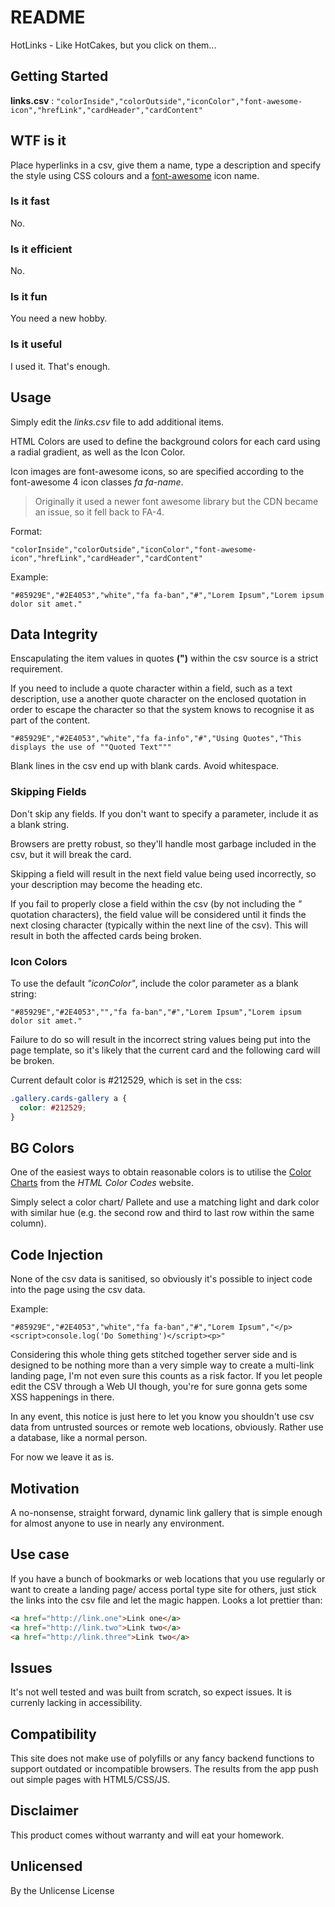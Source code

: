 # README

HotLinks - Like HotCakes, but you click on them...

## Getting Started

**links.csv** : ```"colorInside","colorOutside","iconColor","font-awesome-icon","hrefLink","cardHeader","cardContent"```

## WTF is it

Place hyperlinks in a csv, give them a name, type a description and specify the style using CSS colours and a [font-awesome](https://fontawesome.com/v4.7.0/cheatsheet/) icon name.

### Is it fast

No.

### Is it efficient

No.

### Is it fun

You need a new hobby.

### Is it useful

I used it. That's enough.

## Usage

Simply edit the *links.csv* file to add additional items.

HTML Colors are used to define the background colors for each card using a radial gradient, as well as the Icon Color.

Icon images are font-awesome icons, so are specified according to the font-awesome 4 icon classes *fa fa-name*.

> Originally it used a newer font awesome library but the CDN became an issue, so it fell back to FA-4.

Format:

``` text
"colorInside","colorOutside","iconColor","font-awesome-icon","hrefLink","cardHeader","cardContent"
```

Example:

``` text
"#85929E","#2E4053","white","fa fa-ban","#","Lorem Ipsum","Lorem ipsum dolor sit amet."
```

## Data Integrity

Enscapulating the item values in quotes **(")** within the csv source is a strict requirement.

If you need to include a quote character within a field, such as a text description, use a another quote character on the enclosed quotation in order to escape the character so that the system knows to recognise it as part of the content.

``` text
"#85929E","#2E4053","white","fa fa-info","#","Using Quotes","This displays the use of ""Quoted Text"""
```

Blank lines in the csv end up with blank cards. Avoid whitespace.

### Skipping Fields

Don't skip any fields. If you don't want to specify a parameter, include it as a blank string.

Browsers are pretty robust, so they'll handle most garbage included in the csv, but it will break the card.

Skipping a field will result in the next field value being used incorrectly, so your description may become the heading etc.

If you fail to properly close a field within the csv (by not including the *"* quotation characters), the field value will be considered until it finds the next closing character (typically within the next line of the csv). This will result in both the affected cards being broken.

### Icon Colors

To use the default *"iconColor"*, include the color parameter as a blank string:

``` text
"#85929E","#2E4053","","fa fa-ban","#","Lorem Ipsum","Lorem ipsum dolor sit amet."
```

Failure to do so will result in the incorrect string values being put into the page template, so it's likely that the current card and the following card will be broken.

Current default color is #212529, which is set in the css:

``` css
.gallery.cards-gallery a {
  color: #212529;
}
```

## BG Colors

One of the easiest ways to obtain reasonable colors is to utilise the [Color Charts](https://htmlcolorcodes.com/color-chart/) from the *HTML Color Codes* website.

Simply select a color chart/ Pallete and use a matching light and dark color with similar hue (e.g. the second row and third to last row within the same column).

## Code Injection

None of the csv data is sanitised, so obviously it's possible to inject code into the page using the csv data.

Example:

``` text
"#85929E","#2E4053","white","fa fa-ban","#","Lorem Ipsum","</p><script>console.log('Do Something')</script><p>"
```

Considering this whole thing gets stitched together server side and is designed to be nothing more than a very simple way to create a multi-link landing page, I'm not even sure this counts as a risk factor. If you let people edit the CSV through a Web UI though, you're for sure gonna gets some XSS happenings in there.

In any event, this notice is just here to let you know you shouldn't use csv data from untrusted sources or remote web locations, obviously. Rather use a database, like a normal person.

For now we leave it as is.

## Motivation

A no-nonsense, straight forward, dynamic link gallery that is simple enough for almost anyone to use in nearly any environment.

## Use case

If you have a bunch of bookmarks or web locations that you use regularly or want to create a landing page/ access portal type site for others, just stick the links into the csv file and let the magic happen. Looks a lot prettier than:

```html
<a href="http://link.one">Link one</a>
<a href="http://link.two">Link two</a>
<a href="http://link.three">Link two</a>
```

## Issues

It's not well tested and was built from scratch, so expect issues. It is currenly lacking in accessibility.

## Compatibility

This site does not make use of polyfills or any fancy backend functions to support outdated or incompatible browsers. The results from the app push out simple pages with HTML5/CSS/JS.

## Disclaimer

This product comes without warranty and will eat your homework.

## Unlicensed

By the Unlicense License
